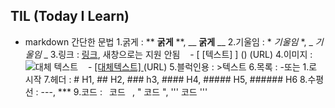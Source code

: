 ## TIL (Today I Learn)

- markdown
간단한 문법
    1.굵게 : ** **굵게** **, __ __굵게__ __
    2.기울임 : * *기울임* *, _ _기울임_ _
    3.링크 : [링크](http://googole.com/), 새창으로는 지원 안됨 &nbsp;&nbsp; - [ [텍스트] ] () (URL)
    4.이미지 : ![대체 텍스트](http://www.remotesensing.gov.my/portalarsm/images/tab/G_is_For_Google_New_Logo_Thumb.png) &nbsp;&nbsp; - [ [대체텍스트] ]()(URL)
    5.블럭인용 : >텍스트
    6.목록 : -또는 1.로 시작
    7.헤더 : # H1, ## H2, ### h3, #### H4, ##### H5, ###### H6
    8.수평선 : ---, ***
    9.코드 :` ` 코드 ` `, " 코드 ", ''' 코드 '''